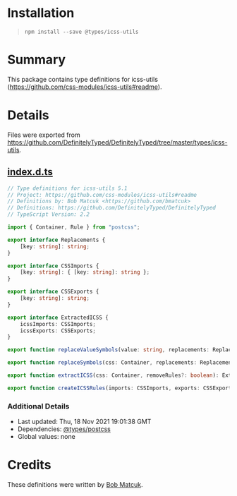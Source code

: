 # Installation
> `npm install --save @types/icss-utils`

# Summary
This package contains type definitions for icss-utils (https://github.com/css-modules/icss-utils#readme).

# Details
Files were exported from https://github.com/DefinitelyTyped/DefinitelyTyped/tree/master/types/icss-utils.
## [index.d.ts](https://github.com/DefinitelyTyped/DefinitelyTyped/tree/master/types/icss-utils/index.d.ts)
````ts
// Type definitions for icss-utils 5.1
// Project: https://github.com/css-modules/icss-utils#readme
// Definitions by: Bob Matcuk <https://github.com/bmatcuk>
// Definitions: https://github.com/DefinitelyTyped/DefinitelyTyped
// TypeScript Version: 2.2

import { Container, Rule } from "postcss";

export interface Replacements {
    [key: string]: string;
}

export interface CSSImports {
    [key: string]: { [key: string]: string };
}

export interface CSSExports {
    [key: string]: string;
}

export interface ExtractedICSS {
    icssImports: CSSImports;
    icssExports: CSSExports;
}

export function replaceValueSymbols(value: string, replacements: Replacements): string;

export function replaceSymbols(css: Container, replacements: Replacements): void;

export function extractICSS(css: Container, removeRules?: boolean): ExtractedICSS;

export function createICSSRules(imports: CSSImports, exports: CSSExports): Rule[];

````

### Additional Details
 * Last updated: Thu, 18 Nov 2021 19:01:38 GMT
 * Dependencies: [@types/postcss](https://npmjs.com/package/@types/postcss)
 * Global values: none

# Credits
These definitions were written by [Bob Matcuk](https://github.com/bmatcuk).
